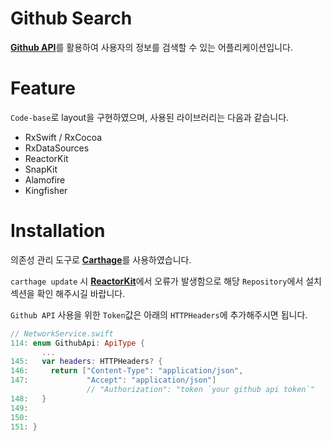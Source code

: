 # Github Search
[**Github API**](https://developer.github.com/v3/)를 활용하여 사용자의 정보를 검색할 수 있는 어플리케이션입니다.

# Feature
`Code-base`로 layout을 구현하였으며, 사용된 라이브러리는 다음과 같습니다.

- RxSwift / RxCocoa
- RxDataSources
- ReactorKit
- SnapKit
- Alamofire
- Kingfisher

# Installation
의존성 관리 도구로 [**Carthage**](https://github.com/Carthage/Carthage?source=post_page-----127e71fdd253----------------------)를 사용하였습니다.

`carthage update` 시 [**ReactorKit**](https://github.com/ReactorKit/ReactorKit)에서 오류가 발생함으로 해당 `Repository`에서 설치 섹션을 확인 해주시길 바랍니다.

`Github API` 사용을 위한 `Token`값은 아래의 `HTTPHeaders`에 추가해주시면 됩니다.
```swift
// NetworkService.swift
114: enum GithubApi: ApiType {
       ...
145:   var headers: HTTPHeaders? {
146:     return ["Content-Type": "application/json",
147:             "Accept": "application/json"]
                 // "Authorization": "token `your github api token`"
148:   }
149:
150:   
151: }

```
